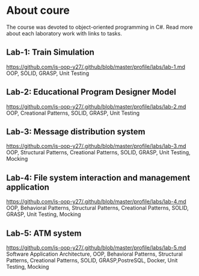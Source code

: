 # About coure
The course was devoted to object-oriented programming in C#. Read more about each laboratory work with links to tasks.
## Lab-1: Train Simulation
https://github.com/is-oop-y27/.github/blob/master/profile/labs/lab-1.md
OOP, SOLID, GRASP, Unit Testing
## Lab-2: Educational Program Designer Model
https://github.com/is-oop-y27/.github/blob/master/profile/labs/lab-2.md
OOP, Creational Patterns, SOLID, GRASP, Unit Testing
## Lab-3: Message distribution system
https://github.com/is-oop-y27/.github/blob/master/profile/labs/lab-3.md
OOP, Structural Patterns, Creational Patterns, SOLID, GRASP, Unit Testing, Mocking
## Lab-4: File system interaction and management application
https://github.com/is-oop-y27/.github/blob/master/profile/labs/lab-4.md
OOP, Behavioral Patterns, Structural Patterns, Creational Patterns, SOLID, GRASP, Unit Testing, Mocking
## Lab-5: ATM system
https://github.com/is-oop-y27/.github/blob/master/profile/labs/lab-5.md
Software Application Architecture, OOP, Behavioral Patterns, Structural Patterns, Creational Patterns, SOLID, GRASP,PostreSQL, Docker, Unit Testing, Mocking
